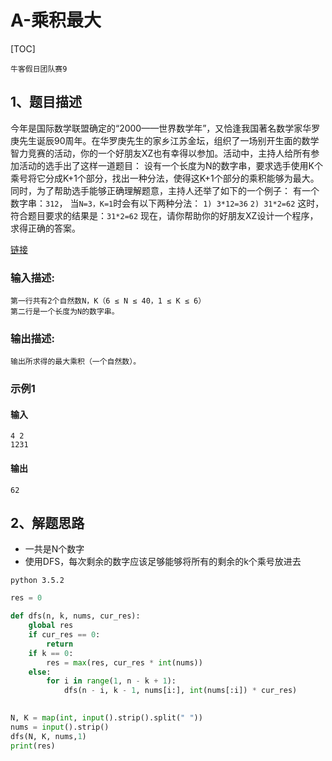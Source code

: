 # A-乘积最大

[TOC]

```
牛客假日团队赛9
```

## 1、题目描述

今年是国际数学联盟确定的“2000——世界数学年”，又恰逢我国著名数学家华罗庚先生诞辰90周年。在华罗庚先生的家乡江苏金坛，组织了一场别开生面的数学智力竞赛的活动，你的一个好朋友XZ也有幸得以参加。活动中，主持人给所有参加活动的选手出了这样一道题目：
设有一个长度为N的数字串，要求选手使用K个乘号将它分成K+1个部分，找出一种分法，使得这K+1个部分的乘积能够为最大。
同时，为了帮助选手能够正确理解题意，主持人还举了如下的一个例子：
有一个数字串：`312`， 当`N=3，K=1`时会有以下两种分法：
`1) 3*12=36`
`2) 31*2=62`
这时，符合题目要求的结果是：`31*2=62`
现在，请你帮助你的好朋友XZ设计一个程序，求得正确的答案。

[链接](https://ac.nowcoder.com/acm/contest/1071/A)

### 输入描述:

```
第一行共有2个自然数N，K（6 ≤ N ≤ 40，1 ≤ K ≤ 6）
第二行是一个长度为N的数字串。
```

### 输出描述:

```
输出所求得的最大乘积（一个自然数）。
```

### 示例1

#### 输入

```
4 2
1231
```

#### 输出

```
62
```



## 2、解题思路

- 一共是N个数字
- 使用DFS，每次剩余的数字应该足够能够将所有的剩余的k个乘号放进去

```
python 3.5.2
```

```python
res = 0

def dfs(n, k, nums, cur_res):
    global res
    if cur_res == 0:
        return
    if k == 0:
        res = max(res, cur_res * int(nums))
    else:
        for i in range(1, n - k + 1):
            dfs(n - i, k - 1, nums[i:], int(nums[:i]) * cur_res)

            
N, K = map(int, input().strip().split(" "))
nums = input().strip()
dfs(N, K, nums,1)
print(res)

```

